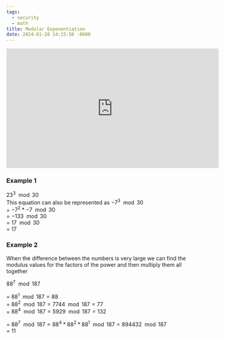 ```yaml
---
tags:
  - security
  - math
title: Modular Exponentiation
date: 2024-01-28 14:15:56 -0600
---
```


<iframe width="560" height="315" src="https://www.youtube-nocookie.com/embed/bg0P_3UiG5I?si=vEOEQ3fn7fr6h3J9" title="YouTube video player" frameborder="0" allow="accelerometer; autoplay; clipboard-write; encrypted-media; gyroscope; picture-in-picture; web-share" allowfullscreen></iframe>

### Example 1

$23^3 \mod 30$  
This equation can also be represented as $-7^3 \mod 30$  
= $-7^2 \ast -7 \mod 30$  
= $-133 \mod 30$  
= $17 \mod 30$  
= 17

### Example 2

When the difference between the numbers is very large we can find the modulus values for the factors of the power and then multiply them all together

$88^7 \mod 187$

= $88^1 \mod 187 = 88$  
= $88^2 \mod 187 = 7744 \mod 187 = 77$  
= $88^4 \mod 187 = 5929 \mod 187 = 132$

= $88^7 \mod 187 = 88^4 \ast 88^2 \ast 88^1 \mod 187 = 894432 \mod 187$  
= 11

